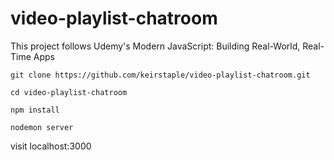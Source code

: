 # video-playlist-chatroom
This project follows Udemy's Modern JavaScript: Building Real-World, Real-Time Apps

```
git clone https://github.com/keirstaple/video-playlist-chatroom.git

cd video-playlist-chatroom

npm install

nodemon server
```

visit localhost:3000
